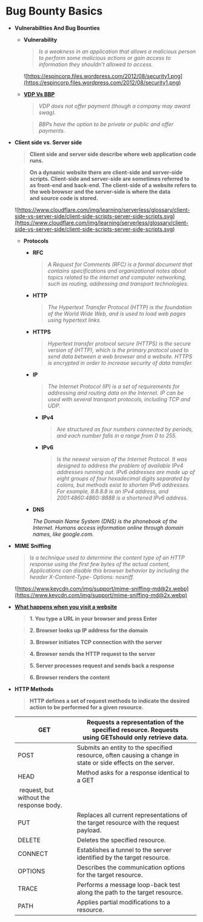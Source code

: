 # Bug Bounty Basics

- **Vulnerabillties And Bug Bounties**
    - **Vulnerability**
        
        > *Is a weakness in an application that allows a malicious person to perform some malicious actions or gain access to information they shouldn’t allowed to access.*
        > 
        
        ![https://espincorp.files.wordpress.com/2012/08/security1.png](https://espincorp.files.wordpress.com/2012/08/security1.png)
        
    - **[VDP Vs BBP](https://docs.hackerone.com/programs/vdp-vs-bbp.html)**
        
        > *VDP does not offer payment (though a company may award swag).*
        > 
        
        > *BBPs have the option to be private or public and offer payments.*
        > 
- ****Client side vs. Server side****
    
    > **Client side and server side describe where web application code runs.**
    > 
    
    > **On a dynamic website there are client-side and server-side scripts. Client-side and server-side are sometimes referred to as front-end and back-end. The client-side of a website refers to the web browser and the server-side is where the data and source code is stored.**
    > 
    
    ![https://www.cloudflare.com/img/learning/serverless/glossary/client-side-vs-server-side/client-side-scripts-server-side-scripts.svg](https://www.cloudflare.com/img/learning/serverless/glossary/client-side-vs-server-side/client-side-scripts-server-side-scripts.svg)
    
    - **Protocols**
        - **RFC**
            
            > *A Request for Comments (RFC) is a formal document that contains specifications and organizational notes about topics related to the internet and computer networking, such as routing, addressing and transport technologies.*
            > 
            
        - **HTTP**
            
            > *The Hypertext Transfer Protocol (HTTP) is the foundation of the World Wide Web, and is used to load web pages using hypertext links.*
            > 
        - **HTTPS**
            
            > *Hypertext transfer protocol secure (HTTPS) is the secure version of (HTTP), which is the primary protocol used to send data between a web browser and a website. HTTPS is encrypted in order to increase security of data transfer.*
            > 
            
        - **IP**
            
            > *The Internet Protocol (IP) is a set of requirements for addressing and routing data on the Internet. IP can be used with several transport protocols, including TCP and UDP.*
            > 
            - **IPv4**
                
                > A*re structured as four numbers connected by periods, and each number falls in a range from 0 to 255.*
                > 
            - **IPv6**
                
                > I*s the newest version of the Internet Protocol. It was designed to address the problem of available IPv4 addresses running out. IPv6 addresses are made up of eight groups of four hexadecimal digits separated by colons, but methods exist to shorten IPv6 addresses. For example, 8.8.8.8 is an IPv4 address, and 2001:4860:4860::8888 is a shortened IPv6 address.*
                > 
            
        - **DNS**
            
            *The Domain Name System (DNS) is the phonebook of the Internet. Humans access information online through domain names, like google.com.*
            
- **MIME Sniffing**
    
    > I*s a technique used to determine the content type of an HTTP response using the first few bytes of the actual content, Applications can disable this browser
    behavior by including the header X-Content-Type-
    Options: nosniff.*
    > 
    
    ![https://www.keycdn.com/img/support/mime-sniffing-md@2x.webp](https://www.keycdn.com/img/support/mime-sniffing-md@2x.webp)
    
- **[What happens when you visit a website](https://aws.amazon.com/blogs/mobile/what-happens-when-you-type-a-url-into-your-browser/#:~:text=and%20press%20Enter-,Browser%20looks%20up%20IP%20address%20for%20the%20domain,and%20sends%20back%20a%20response)**
    
    > **1. You type a URL in your browser and press Enter**
    > 
    
    > **2. Browser looks up IP address for the domain**
    > 
    
    > **3. Browser initiates TCP connection with the server**
    > 
    
    > **4. Browser sends the HTTP request to the server**
    > 
    
    > **5. Server processes request and sends back a response**
    > 
    
    > **6. Browser renders the content**
    > 
    
- **HTTP Methods**
    
    > **HTTP defines a set of request methods to indicate the desired action to be performed for a given resource.**
    > 
    
    | GET | Requests a representation of the specified resource. Requests using GETshould only retrieve data. |
    | --- | --- |
    | POST | Submits an entity to the specified resource, often causing a change in state or side effects on the server. |
    | HEAD | Method asks for a response identical to a GET
     request, but without the response body. |
    | PUT | Replaces all current representations of the target resource with the request payload. |
    | DELETE | Deletes the specified resource. |
    | CONNECT | Establishes a tunnel to the server identified by the target resource. |
    | OPTIONS | Describes the communication options for the target resource. |
    | TRACE | Performs a message loop-back test along the path to the target resource. |
    | PATH | Applies partial modifications to a resource. |
